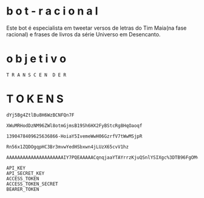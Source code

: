# b o t - r a c i o n a l
Este bot é especialista em tweetar versos de letras do Tim Maia(na fase racional) e frases de livros da série Universo em Desencanto. 

# o b j e t i v o
    T R A N S C E N  D E R

# T O K E N S
    dYj5Bg4ZtlBu8H6WzBCNFQn7F

    XWuMRHodDzNM96ZWl8otmGjmsB19Sh6HX2FyBStcRg8HqOaoqf

    1390478409625636866-HoiaY5IvemeWwH06GzrfV7tWwMSjpR

    Rn56x1ZQDOgqpHC3Br3mvwYedHSbxwn4jLUzX65cvV1hz

    AAAAAAAAAAAAAAAAAAAAAIY7PQEAAAAACqnqjaaYTAYrrzKjuQSnlYSIXgc%3DTB96FgOMvBbebntvPfu6XUr7RhdGE7lOtq79Of618SyBIZFgeo

    API_KEY
    API_SECRET_KEY
    ACCESS_TOKEN
    ACCESS_TOKEN_SECRET
    BEARER_TOKEN